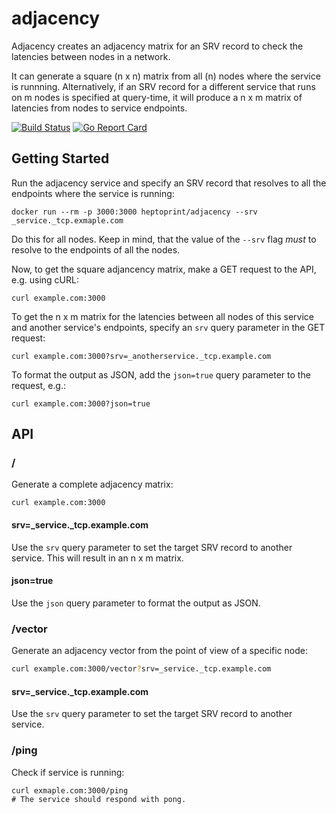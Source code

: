 # adjacency

Adjacency creates an adjacency matrix for an SRV record to check the latencies between nodes in a network.

It can generate a square (n x n) matrix from all (n) nodes where the service is runnning.
Alternatively, if an SRV record for a different service that runs on m nodes is specified at query-time, it will produce a n x m matrix of latencies from nodes to service endpoints. 

[![Build Status](https://travis-ci.org/heptoprint/adjacency.svg?branch=master)](https://travis-ci.org/heptoprint/adjacency)
[![Go Report Card](https://goreportcard.com/badge/github.com/heptoprint/adjacency)](https://goreportcard.com/report/github.com/heptoprint/adjacency)

## Getting Started

Run the adjacency service and specify an SRV record that resolves to all the endpoints where the service is running:

```shell
docker run --rm -p 3000:3000 heptoprint/adjacency --srv _service._tcp.exmaple.com
```

Do this for all nodes.
Keep in mind, that the value of the `--srv` flag _must_ to resolve to the endpoints of all the nodes.

Now, to get the square adjancency matrix, make a GET request to the API, e.g. using cURL:

```shell
curl example.com:3000 
```

To get the n x m matrix for the latencies between all nodes of this service and another service's endpoints, specify an `srv` query parameter in the GET request:

```shell
curl example.com:3000?srv=_anotherservice._tcp.example.com
```

To format the output as JSON, add the `json=true` query parameter to the request, e.g.:

```shell
curl example.com:3000?json=true
```

## API

### /

Generate a complete adjacency matrix:

```shell
curl example.com:3000
```

#### srv=\_service.\_tcp.example.com

Use the `srv` query parameter to set the target SRV record to another service.
This will result in an n x m matrix.

#### json=true

Use the `json` query parameter to format the output as JSON.

### /vector

Generate an adjacency vector from the point of view of a specific node:

```bash
curl example.com:3000/vector?srv=_service._tcp.example.com
```

#### srv=\_service.\_tcp.example.com

Use the `srv` query parameter to set the target SRV record to another service.

### /ping

Check if service is running:

```shell
curl exmaple.com:3000/ping
# The service should respond with pong.
```
